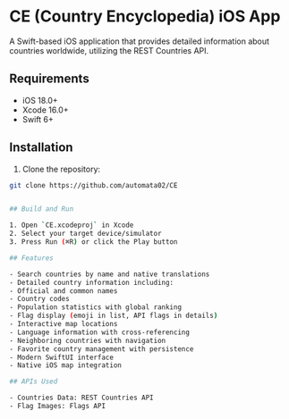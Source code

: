 # CE (Country Encyclopedia) iOS App

A Swift-based iOS application that provides detailed information about countries worldwide, utilizing the REST Countries API.

## Requirements

- iOS 18.0+
- Xcode 16.0+
- Swift 6+

## Installation

1. Clone the repository:
```bash
git clone https://github.com/automata02/CE


## Build and Run

1. Open `CE.xcodeproj` in Xcode
2. Select your target device/simulator
3. Press Run (⌘R) or click the Play button

## Features

- Search countries by name and native translations
- Detailed country information including:
- Official and common names
- Country codes
- Population statistics with global ranking
- Flag display (emoji in list, API flags in details)
- Interactive map locations
- Language information with cross-referencing
- Neighboring countries with navigation
- Favorite country management with persistence
- Modern SwiftUI interface
- Native iOS map integration

## APIs Used

- Countries Data: REST Countries API
- Flag Images: Flags API
